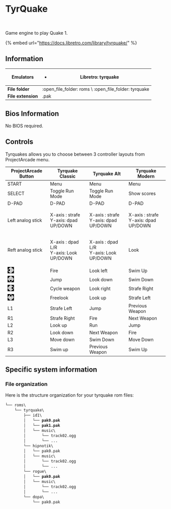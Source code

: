 # TyrQuake

<figure><img src="https://github.com/fabricecaruso/es-theme-carbon/blob/master/art/logos/tyrquake.png?raw=true" alt=""><figcaption></figcaption></figure>

Game engine to play Quake 1.

{% embed url="https://docs.libretro.com/library/tyrquake/" %}

## Information

| **Emulators**      | <ul><li>Libretro: tyrquake</li></ul>                      |
| ------------------ | --------------------------------------------------------- |
| **File folder**    | :open\_file\_folder: roms \ :open\_file\_folder: tyrquake |
| **File extension** | .pak                                                      |

## Bios Information

No BIOS required.

## Controls

Tyrquakes allows you to choose between 3 controller layouts from ProjectArcade menu.

| ProjectArcade Button                                       | Tyrquake Classic                                 | Tyrquake Alt                                     | Tyrquake Modern                                |
| ----------------------------------------------------- | ------------------------------------------------ | ------------------------------------------------ | ---------------------------------------------- |
| START                                                 | Menu                                             | Menu                                             | Menu                                           |
| SELECT                                                | Toggle Run Mode                                  | Toggle Run Mode                                  | Show scores                                    |
| D-PAD                                                 | D-PAD                                            | D-PAD                                            | D-PAD                                          |
| Left analog stick                                     | <p>X-axis : strafe<br>Y-axis: dpad UP/DOWN</p>   | <p>X-axis : strafe<br>Y-axis: dpad UP/DOWN</p>   | <p>X-axis : strafe<br>Y-axis: dpad UP/DOWN</p> |
| Reft analog stick                                     | <p>X-axis : dpad L/R<br>Y-axis: Look UP/DOWN</p> | <p>X-axis : dpad L/R<br>Y-axis: Look UP/DOWN</p> | Look                                           |
| ![](<../../../.gitbook/assets/image (2) (1) (1).png>) | Fire                                             | Look left                                        | Swim Up                                        |
| ![](<../../../.gitbook/assets/image (1) (2) (1).png>) | Jump                                             | Look down                                        | Swim Down                                      |
| ![](<../../../.gitbook/assets/image (4) (1).png>)     | Cycle weapon                                     | Look right                                       | Strafe Right                                   |
| ![](<../../../.gitbook/assets/image (3) (1) (2).png>) | Freelook                                         | Look up                                          | Strafe Left                                    |
| L1                                                    | Strafe Left                                      | Jump                                             | Previous Weapon                                |
| R1                                                    | Strafe Right                                     | Fire                                             | Next Weapon                                    |
| L2                                                    | Look up                                          | Run                                              | Jump                                           |
| R2                                                    | Look down                                        | Next Weapon                                      | Fire                                           |
| L3                                                    | Move down                                        | Swim Down                                        | Move Down                                      |
| R3                                                    | Swim up                                          | Previous Weapon                                  | Swim Up                                        |

## Specific system information

### File organization

Here is the structure organization for your tyrquake rom files:

<pre><code>└── roms\
    └── tyrquake\
        ├── id1\
<strong>        │   └── pak0.pak
</strong><strong>        │   └── pak1.pak
</strong>        │   └── music\
        │       └── track02.ogg
        │       └── ...
        └── hipnotik\
        │   └── pak0.pak
        │   └── music\
        │       └── track02.ogg
        │       └── ...
        └── rogue\
<strong>        │   └── pak0.pak
</strong>        │   └── music\
        │       └── track02.ogg
        │       └── ...
        └── dopa\
            └── pak0.pak
</code></pre>
